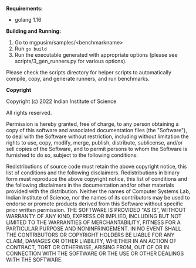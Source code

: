 **Requirements:**

- golang 1.16

**Building and Running:**

1. Go to mgpusim/samples/\<benchmarkname\>
2. Run `go build` 
3. Run the executable generated with appropriate options (please see scripts/3\_gen\_runners.py for various options).

Please check the scripts directory for helper scripts to automatically compile, copy, and generate runners, and run benchmarks.

**Copyright**

Copyright (c) 2022 Indian Institute of Science

All rights reserved.

Permission is hereby granted, free of charge, to any person obtaining a copy of this software and associated documentation files (the "Software"), to deal with the Software without restriction, including without limitation the rights to use, copy, modify, merge, publish, distribute, sublicense, and/or sell copies of the Software, and to permit persons to whom the Software is furnished to do so, subject to the following conditions:

Redistributions of source code must retain the above copyright notice, this list of conditions and the following disclaimers.
Redistributions in binary form must reproduce the above copyright notice, this list of conditions and the following disclaimers in the documentation and/or other materials provided with the distribution.
Neither the names of Computer Systems Lab, Indian Institute of Science, nor the names of its contributors may be used to endorse or promote products derived from this Software without specific prior written permission.
THE SOFTWARE IS PROVIDED "AS IS", WITHOUT WARRANTY OF ANY KIND, EXPRESS OR IMPLIED, INCLUDING BUT NOT LIMITED TO THE WARRANTIES OF MERCHANTABILITY, FITNESS FOR A PARTICULAR PURPOSE AND NONINFRINGEMENT. IN NO EVENT SHALL THE CONTRIBUTORS OR COPYRIGHT HOLDERS BE LIABLE FOR ANY CLAIM, DAMAGES OR OTHER LIABILITY, WHETHER IN AN ACTION OF CONTRACT, TORT OR OTHERWISE, ARISING FROM, OUT OF OR IN CONNECTION WITH THE SOFTWARE OR THE USE OR OTHER DEALINGS WITH THE SOFTWARE.
